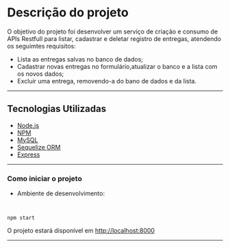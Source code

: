 

# Descrição do projeto

O objetivo do projeto foi desenvolver um serviço de criação e consumo de APIs Restfull para listar, cadastrar e deletar registro de entregas, atendendo os seguimtes requisitos:

- Lista as entregas salvas no banco de dados;
- Cadastrar novas entregas no formulário,atualizar o banco e a lista com os novos dados;
- Excluir uma entrega, removendo-a do bano de dados e da lista.

---

## Tecnologias Utilizadas

- [Node.js](https://nodejs.org/en/)
- [NPM](https://www.npmjs.com/)
- [MySQL](https://mysql.com)
- [Sequelize ORM](https://sequelize.org/)
- [Express](https://expressjs.com/pt-br/)

---

### Como iniciar o projeto

- Ambiente de desenvolvimento:

```


npm start
```

O projeto estará disponível em <http://localhost:8000>

---

